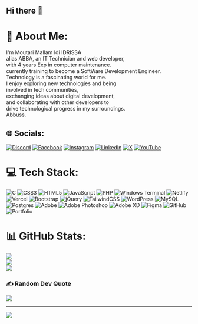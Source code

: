 ## Hi there 👋
# 💫 About Me:
I'm Moutari Mallam Idi IDRISSA <br>
alias ABBA, an IT Technician and web developer, <br> with 4 years Exp in computer maintenance.<br>
currently training to become a SoftWare Development Engineer.<br>
Technology is a fascinating world for me.<br>
I enjoy exploring new technologies and being <br> involved in tech communities, <br> exchanging ideas about digital development, <br> and collaborating with other developers to <br> drive technological progress in my surroundings. 
<br>
Abbuss.



## 🌐 Socials:
[![Discord](https://img.shields.io/badge/Discord-%237289DA.svg?logo=discord&logoColor=white)](https://discord.gg/Abbuss11) [![Facebook](https://img.shields.io/badge/Facebook-%231877F2.svg?logo=Facebook&logoColor=white)](https://facebook.com/Abbuss1) [![Instagram](https://img.shields.io/badge/Instagram-%23E4405F.svg?logo=Instagram&logoColor=white)](https://instagram.com/abbuss_227) [![LinkedIn](https://img.shields.io/badge/LinkedIn-%230077B5.svg?logo=linkedin&logoColor=white)](https://linkedin.com/in/idriss11) [![X](https://img.shields.io/badge/X-black.svg?logo=X&logoColor=white)](https://x.com/abbuss_227) [![YouTube](https://img.shields.io/badge/YouTube-%23FF0000.svg?logo=YouTube&logoColor=white)](https://youtube.com/@abbuss11) 

# 💻 Tech Stack:
![C](https://img.shields.io/badge/c-%2300599C.svg?style=for-the-badge&logo=c&logoColor=white) ![CSS3](https://img.shields.io/badge/css3-%231572B6.svg?style=for-the-badge&logo=css3&logoColor=white) ![HTML5](https://img.shields.io/badge/html5-%23E34F26.svg?style=for-the-badge&logo=html5&logoColor=white) ![JavaScript](https://img.shields.io/badge/javascript-%23323330.svg?style=for-the-badge&logo=javascript&logoColor=%23F7DF1E) ![PHP](https://img.shields.io/badge/php-%23777BB4.svg?style=for-the-badge&logo=php&logoColor=white) ![Windows Terminal](https://img.shields.io/badge/Windows%20Terminal-%234D4D4D.svg?style=for-the-badge&logo=windows-terminal&logoColor=white) ![Netlify](https://img.shields.io/badge/netlify-%23000000.svg?style=for-the-badge&logo=netlify&logoColor=#00C7B7) ![Vercel](https://img.shields.io/badge/vercel-%23000000.svg?style=for-the-badge&logo=vercel&logoColor=white) ![Bootstrap](https://img.shields.io/badge/bootstrap-%238511FA.svg?style=for-the-badge&logo=bootstrap&logoColor=white) ![jQuery](https://img.shields.io/badge/jquery-%230769AD.svg?style=for-the-badge&logo=jquery&logoColor=white) ![TailwindCSS](https://img.shields.io/badge/tailwindcss-%2338B2AC.svg?style=for-the-badge&logo=tailwind-css&logoColor=white) ![WordPress](https://img.shields.io/badge/WordPress-%23117AC9.svg?style=for-the-badge&logo=WordPress&logoColor=white) ![MySQL](https://img.shields.io/badge/mysql-4479A1.svg?style=for-the-badge&logo=mysql&logoColor=white) ![Postgres](https://img.shields.io/badge/postgres-%23316192.svg?style=for-the-badge&logo=postgresql&logoColor=white) ![Adobe](https://img.shields.io/badge/adobe-%23FF0000.svg?style=for-the-badge&logo=adobe&logoColor=white) ![Adobe Photoshop](https://img.shields.io/badge/adobe%20photoshop-%2331A8FF.svg?style=for-the-badge&logo=adobe%20photoshop&logoColor=white) ![Adobe XD](https://img.shields.io/badge/Adobe%20XD-470137?style=for-the-badge&logo=Adobe%20XD&logoColor=#FF61F6) ![Figma](https://img.shields.io/badge/figma-%23F24E1E.svg?style=for-the-badge&logo=figma&logoColor=white) ![GitHub](https://img.shields.io/badge/github-%23121011.svg?style=for-the-badge&logo=github&logoColor=white) ![Portfolio](https://img.shields.io/badge/Portfolio-%23000000.svg?style=for-the-badge&logo=firefox&logoColor=#FF7139)
# 📊 GitHub Stats:
![](https://github-readme-stats.vercel.app/api?username=abbuss11&theme=dark&hide_border=false&include_all_commits=true&count_private=true)<br/>
![](https://github-readme-streak-stats.herokuapp.com/?user=abbuss11&theme=dark&hide_border=false)<br/>
![](https://github-readme-stats.vercel.app/api/top-langs/?username=abbuss11&theme=dark&hide_border=false&include_all_commits=true&count_private=true&layout=compact)

### ✍️ Random Dev Quote
![](https://quotes-github-readme.vercel.app/api?type=vetical&theme=dark)

---
[![](https://visitcount.itsvg.in/api?id=abbuss11&icon=0&color=0)](https://visitcount.itsvg.in)

<!----------->
